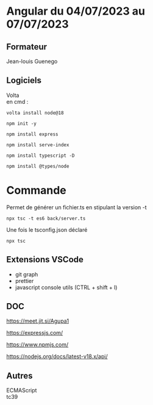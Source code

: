 # Angular du 04/07/2023 au 07/07/2023

## Formateur

Jean-louis Guenego

## Logiciels

Volta\
en cmd :

```
volta install node@18
```

```
npm init -y
```

```
npm install express
```

```
npm install serve-index
```

```
npm install typescript -D
```

```
npm install @types/node
```

# Commande

Permet de générer un fichier.ts en stipulant la version -t

```
npx tsc -t es6 back/server.ts
```

Une fois le tsconfig.json déclaré

```
npx tsc
```

## Extensions VSCode

- git graph
- prettier
- javascript console utils (CTRL + shift + l)

## DOC

https://meet.jit.si/Agupa1

https://expressjs.com/

https://www.npmjs.com/

https://nodejs.org/docs/latest-v18.x/api/

## Autres

ECMAScript\
tc39
